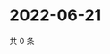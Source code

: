 # 2022-06-21

共 0 条

<!-- BEGIN WEIBO -->
<!-- 最后更新时间 Tue Jun 21 2022 18:32:54 GMT+0800 (China Standard Time) -->

<!-- END WEIBO -->
